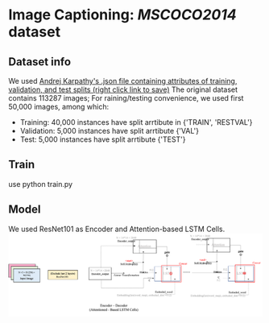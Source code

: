 # Image Captioning: ***MSCOCO2014*** dataset
## Dataset info
We used [Andrej Karpathy's .json file containing attributes of training, validation, and test splits (right click link to save)](http://cs.stanford.edu/people/karpathy/deepimagesent/caption_datasets.zip)
The original dataset contains 113287 images; For raining/testing convenience, we used first 50,000 images, among which:
- Training: 40,000 instances have split arrtibute in {'TRAIN', 'RESTVAL'}
- Validation: 5,000 instances have split arrtibute {'VAL'} 
- Test: 5,000 instances have split arrtibute {'TEST'} 
## Train
use python train.py

## Model
We used ResNet101 as Encoder and Attention-based LSTM Cells.
![Encoder - Decoder (Attention - Based LSTM)](Model.png)
